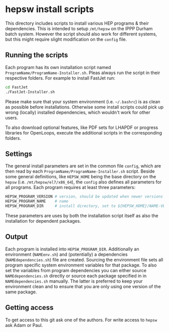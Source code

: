 # hepsw install scripts

This directory includes scripts to install various HEP programs & their
dependencies. This is intended to setup `/mt/hepsw` on the IPPP Durham batch
system. However the script should also work for different systems, but this
might require slight modification on the `config` file.

## Running the scripts

Each program has its own installation script named
`ProgramName/ProgramName-Installer.sh`. Pleas always run the script in their
respective folders. For example to install FastJet run:

```sh
cd FastJet
./FastJet-Installer.sh
```

Please make sure that your system environment (i.e. `~/.bashrc`) is as clean as
possible before installations. Otherwise some install scripts could pick up
wrong (locally) installed dependencies, which wouldn't work for other users.

To also download optional features, like PDF sets for LHAPDF or progress
libraries for OpenLoops, execute the additional scripts in the corresponding
folders.

## Settings

The general install parameters are set in the common file `config`, which are
then read by each `ProgramName/ProgramName-Installer.sh` script. Beside some
general definitions, like `HEPSW_HOME` being the base directory on the `hepsw`
(i.e. `/mt/hepsw/el7/x86_64`), the `config` also defines all parameters for all
programs. Each program requires at least three parameters:

```sh
HEPSW_PROGRAM_VERSION # version, should be updated when newer versions available
HEPSW_PROGRAM_NAME    # name
HEPSW_PROGRAM_DIR     # install directory, set to ${HEPSW_HOME}/NAME-VERSION by default
```

These parameters are uses by both the installation script itself as also the
installation for dependent packages.

## Output

Each program is installed into `HEPSW_PROGRAM_DIR`. Additionally an environment
(`NAMEenv.sh`) and (potentially) a dependencies (`NAMEdependencies.sh`) file are
created. Sourcing the environment file sets all program specific system
environment variables for that package. To also set the variables from program
dependencies you can either source `NAMEdependencies.sh` directly or source each
package specified in in `NAMEdependencies.sh` manually. The latter is preferred
to keep your environment clean and to ensure that you are only using one version
of the same package.

## Getting access

To get access to this git ask one of the authors. For write access to `hepsw`
ask Adam or Paul.
